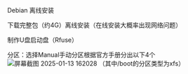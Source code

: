 Debian 离线安装

下载完整包（约4G）离线安装（在线安装大概率出现网络问题）

制作U盘启动盘（Rfuse）

分区：选择Manual手动分区根据官方手册分出以下4个
![屏幕截图 2025-01-13 162028](https://github.com/user-attachments/assets/1a47a92a-9535-4200-b3ed-e82ba611b091)
（其中/boot的分区类型为xfs）
